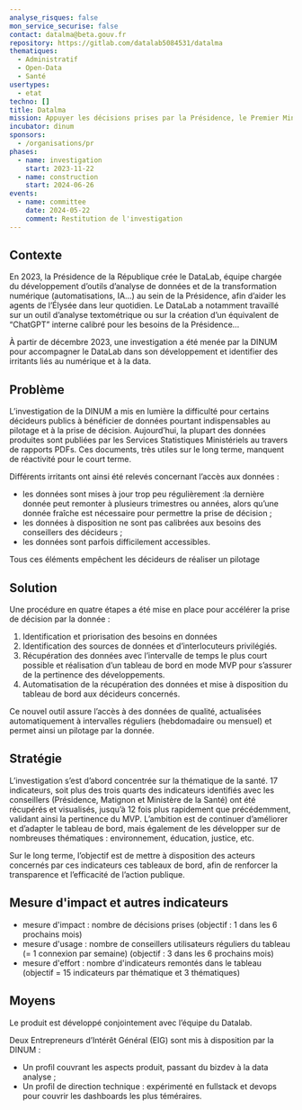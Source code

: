 ```yaml
---
analyse_risques: false
mon_service_securise: false
contact: datalma@beta.gouv.fr
repository: https://gitlab.com/datalab5084531/datalma
thematiques:
  - Administratif
  - Open-Data
  - Santé
usertypes:
  - etat
techno: []
title: Datalma
mission: Appuyer les décisions prises par la Présidence, le Premier Ministre et les ministères sur des données pertinentes & récentes.
incubator: dinum
sponsors:
  - /organisations/pr
phases:
  - name: investigation
    start: 2023-11-22
  - name: construction
    start: 2024-06-26
events:
  - name: committee
    date: 2024-05-22
    comment: Restitution de l'investigation
---
```

## Contexte
En 2023, la Présidence de la République crée le DataLab, équipe chargée du développement d’outils d’analyse de données et de la transformation numérique (automatisations, IA…) au sein de la Présidence, afin d’aider les agents de l’Élysée dans leur quotidien. Le DataLab a notamment travaillé sur un outil d’analyse textométrique ou sur la création d’un équivalent de “ChatGPT” interne calibré pour les besoins de la Présidence…

À partir de décembre 2023, une investigation a été menée par la DINUM pour accompagner le DataLab dans son développement et identifier des irritants liés au numérique et à la data.

## Problème
L’investigation de la DINUM a mis en lumière la difficulté pour certains décideurs publics à bénéficier de données pourtant indispensables au pilotage et à la prise de décision. Aujourd’hui, la plupart des données produites sont publiées par les Services Statistiques Ministériels au travers de rapports PDFs. Ces documents, très utiles sur le long terme, manquent de réactivité pour le court terme. 

Différents irritants ont ainsi été relevés concernant l’accès aux données :
- les données sont mises à jour trop peu régulièrement :la dernière donnée peut remonter à plusieurs trimestres ou années, alors qu’une donnée fraîche est nécessaire pour permettre la prise de décision ;
- les données à disposition ne sont pas calibrées aux besoins des conseillers des décideurs ;
- les données sont parfois difficilement accessibles.

Tous ces éléments empêchent les décideurs de réaliser un pilotage 


## Solution
Une procédure en quatre étapes a été mise en place pour accélérer la prise de décision par la donnée :
1. Identification et priorisation des besoins en données
2. Identification des sources de données et d’interlocuteurs privilégiés.
3. Récupération des données avec l’intervalle de temps le plus court possible et réalisation d’un tableau de bord en mode MVP pour s’assurer de la pertinence des développements.
4. Automatisation de la récupération des données et mise à disposition du tableau de bord aux décideurs concernés.


Ce nouvel outil assure l’accès à des données de qualité, actualisées automatiquement à intervalles réguliers (hebdomadaire ou mensuel) et permet ainsi un pilotage  par la donnée.


## Stratégie
L’investigation s’est d’abord concentrée sur la thématique de la santé. 17 indicateurs, soit plus des trois quarts des indicateurs identifiés avec les conseillers (Présidence, Matignon et Ministère de la Santé) ont été récupérés et visualisés, jusqu’à 12 fois plus rapidement que précédemment, validant ainsi la pertinence du MVP. L’ambition est de continuer d’améliorer et d’adapter le tableau de bord, mais également de les développer sur de nombreuses thématiques : environnement, éducation, justice, etc.

Sur le long terme, l’objectif est de mettre à disposition des acteurs concernés par ces indicateurs ces tableaux de bord, afin de renforcer la transparence et l’efficacité de l’action publique. 


## Mesure d'impact et autres indicateurs
- mesure d'impact : nombre de décisions prises (objectif : 1 dans les 6 prochains mois)
- mesure d'usage : nombre de conseillers utilisateurs réguliers du tableau (= 1 connexion par semaine) (objectif : 3 dans les 6 prochains mois)
- mesure d'effort : nombre d'indicateurs remontés dans le tableau (objectif = 15 indicateurs par thématique et 3 thématiques)

## Moyens
Le produit est développé  conjointement avec l’équipe du Datalab.

Deux Entrepreneurs d’Intérêt Général (EIG) sont mis à disposition par la DINUM :
- Un profil couvrant les aspects produit, passant du bizdev à la data analyse ;
- Un profil de direction technique : expérimenté en fullstack et devops pour couvrir les dashboards les plus téméraires.
